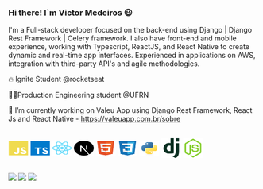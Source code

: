 ### Hi there! I`m Victor Medeiros 😃

I'm a Full-stack developer focused on the back-end using Django | Django Rest Framework | Celery framework. 
I also have front-end and mobile experience, working with Typescript, ReactJS, and React Native to create dynamic and real-time app interfaces.
Experienced in applications on AWS, integration with third-party API's and agile methodologies.

🔥 Ignite Student @rocketseat

👨‍🎓Production Engineering student @UFRN

🐂 I’m currently working on Valeu App using Django Rest Framework, React Js and React Native - https://valeuapp.com.br/sobre

  
<div style="display: inline_block"><br>
  <img align="center" alt="Js" height="30" width="40" src="https://raw.githubusercontent.com/devicons/devicon/master/icons/javascript/javascript-plain.svg">
  <img align="center" alt="Ts" height="30" width="40" src="https://raw.githubusercontent.com/devicons/devicon/master/icons/typescript/typescript-plain.svg">
  <img align="center" alt="React" height="30" width="40" src="https://raw.githubusercontent.com/devicons/devicon/master/icons/react/react-original.svg">
  <img align="center" alt="Nextjs" height="30" width="40" src="https://github.com/devicons/devicon/blob/master/icons/nextjs/nextjs-original.svg">
  <img align="center" alt="HTML" height="30" width="40" src="https://raw.githubusercontent.com/devicons/devicon/master/icons/html5/html5-original.svg">
  <img align="center" alt="CSS" height="30" width="40" src="https://raw.githubusercontent.com/devicons/devicon/master/icons/css3/css3-original.svg">
  <img align="center" alt="Python" height="30" width="40" src="https://raw.githubusercontent.com/devicons/devicon/master/icons/python/python-original.svg">
  <img align="center" alt="Django" height="40" width="40" src="https://github.com/devicons/devicon/blob/master/icons/django/django-plain.svg">
   <img align="center" alt="Node" height="40" width="40" src="https://github.com/devicons/devicon/blob/master/icons/nodejs/nodejs-original.svg">

</div>
  
##

  <div> 
  <a href="https://instagram.com/victor_am" target="_blank"><img src="https://img.shields.io/badge/-Instagram-%23E4405F?style=for-the-badge&logo=instagram&logoColor=white" target="_blank"></a>
  <a href = "mailto:victormedeiros.pj@gmail.com"><img src="https://img.shields.io/badge/-Gmail-%23333?style=for-the-badge&logo=gmail&logoColor=white" target="_blank"></a>
  <a href="https://www.linkedin.com/in/victor-medeiros-b5a057165" target="_blank"><img src="https://img.shields.io/badge/-LinkedIn-%230077B5?style=for-the-badge&logo=linkedin&logoColor=white" target="_blank"></a> 
 
</div>
